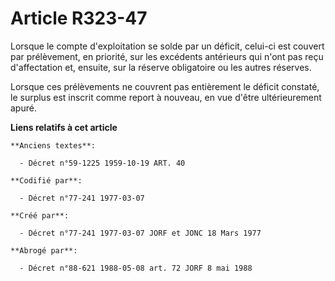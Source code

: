 # Article R323-47

Lorsque le compte d'exploitation se solde par un déficit, celui-ci est couvert par prélèvement, en priorité, sur les
excédents antérieurs qui n'ont pas reçu d'affectation et, ensuite, sur la réserve obligatoire ou les autres réserves.

Lorsque ces prélèvements ne couvrent pas entièrement le déficit constaté, le surplus est inscrit comme report à nouveau, en
vue d'être ultérieurement apuré.

**Liens relatifs à cet article**

	**Anciens textes**:

	  - Décret n°59-1225 1959-10-19 ART. 40

	**Codifié par**:

	  - Décret n°77-241 1977-03-07

	**Créé par**:

	  - Décret n°77-241 1977-03-07 JORF et JONC 18 Mars 1977

	**Abrogé par**:

	  - Décret n°88-621 1988-05-08 art. 72 JORF 8 mai 1988
